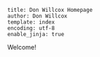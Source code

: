 ```#yaml
title: Don Willcox Homepage
author: Don Willcox
template: index
encoding: utf-8
enable_jinja: true
```

Welcome!

